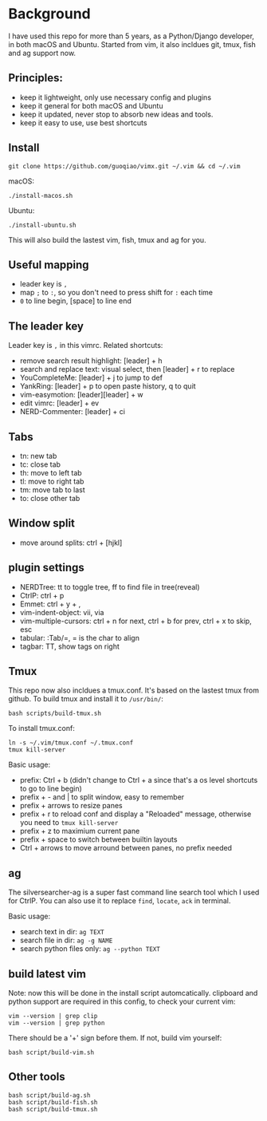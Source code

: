 # Background
I have used this repo for more than 5 years, as a Python/Django developer, in both macOS and Ubuntu.
Started from vim, it also incldues git, tmux, fish and ag support now.

## Principles:
- keep it lightweight, only use necessary config and plugins
- keep it general for both macOS and Ubuntu
- keep it updated, never stop to absorb new ideas and tools.
- keep it easy to use, use best shortcuts

## Install

    git clone https://github.com/guoqiao/vimx.git ~/.vim && cd ~/.vim

macOS:

    ./install-macos.sh

Ubuntu:

    ./install-ubuntu.sh

This will also build the lastest vim, fish, tmux and ag for you.

## Useful mapping
* leader key is `,`
* map `;` to `:`, so you don't need to press shift for `:` each time
* `0` to line begin, [space] to line end

## The leader key
Leader key is `,` in this vimrc. Related shortcuts:
* remove search result highlight: [leader] + h
* search and replace text: visual select, then [leader] + r to replace
* YouCompleteMe: [leader] + j to jump to def
* YankRing: [leader] + p to open paste history, q to quit
* vim-easymotion: [leader][leader] + w
* edit vimrc: [leader] + ev
* NERD-Commenter: [leader] + ci

## Tabs
* tn: new tab
* tc: close tab
* th: move to left tab
* tl: move to right tab
* tm: move tab to last
* to: close other tab

## Window split
* move around splits: ctrl + [hjkl]

## plugin settings
* NERDTree: tt to toggle tree, ff to find file in tree(reveal)
* CtrlP: ctrl + p
* Emmet: ctrl + y + ,
* vim-indent-object: vii, via
* vim-multiple-cursors: ctrl + n for next, ctrl + b for prev, ctrl + x to skip, esc
* tabular: :Tab/=, = is the char to align
* tagbar: TT, show tags on right

## Tmux
This repo now also incldues a tmux.conf. It's based on the lastest tmux from github.
To build tmux and install it to `/usr/bin/`:

    bash scripts/build-tmux.sh

To install tmux.conf:

    ln -s ~/.vim/tmux.conf ~/.tmux.conf
    tmux kill-server

Basic usage:

- prefix: Ctrl + b (didn't change to Ctrl + a since that's a os level shortcuts to go to line begin)
- prefix + - and | to split window, easy to remember
- prefix + arrows to resize panes
- prefix + r to reload conf and display a "Reloaded" message, otherwise you need to `tmux kill-server`
- prefix + z to maximium current pane
- prefix + space to switch between builtin layouts
- Ctrl + arrows to move arround between panes, no prefix needed

## ag
The silversearcher-ag is a super fast command line search tool which I used for CtrlP.
You can also use it to replace `find`, `locate`, `ack` in terminal.

Basic usage:

- search text in dir: `ag TEXT`
- search file in dir: `ag -g NAME`
- search python files only: `ag --python TEXT`

## build latest vim
Note: now this will be done in the install script automcatically.
clipboard and python support are required in this config, to check your current vim:

    vim --version | grep clip
    vim --version | grep python

There should be a '+' sign before them. If not, build vim yourself:

    bash script/build-vim.sh

## Other tools

    bash script/build-ag.sh
    bash script/build-fish.sh
    bash script/build-tmux.sh

